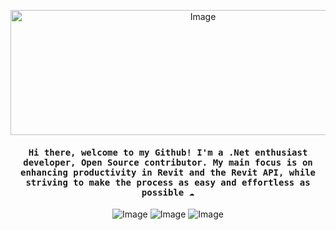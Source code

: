 <div align="center">
    <p>
        <picture>
            <source media="(prefers-color-scheme: dark)" srcset="https://github.com/Nice3point/Nice3point/assets/20504884/8822348d-2071-4d4c-972d-7d82f5f8f8e6">
            <img alt="Image" width="600" src="https://github.com/Nice3point/Nice3point/assets/20504884/84672786-b507-4b6a-af76-fcfe5dbb3fd8" height="200">
        </picture>
    </p>
    <h4 align="center"><samp>Hi there, welcome to my Github! I'm a .Net enthusiast developer, Open Source contributor. My main focus is on enhancing productivity in Revit and the Revit API, while striving to make the process as easy and effortless as possible ☁️</samp></h4>
    <p>
        <img alt="Image" src="https://img.shields.io/badge/c%23-%23239120.svg?style=for-the-badge&logo=c-sharp&logoColor=white&color=black&labelColor=crimson" />
        <img alt="Image" src="https://img.shields.io/badge/.NET-5C2D91?style=for-the-badge&logo=.net&logoColor=white&color=black&labelColor=crimson" />
        <img alt="Image" src="https://img.shields.io/badge/JetBrains-000000.svg?style=for-the-badge&logo=JetBrains&logoColor=white&color=black&labelColor=crimson" />
    </p>
</div>
